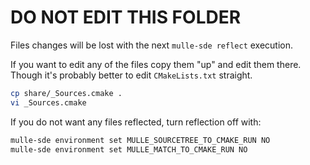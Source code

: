 # DO NOT EDIT THIS FOLDER

Files changes will be lost with the next `mulle-sde reflect` execution.

If you want to edit any of the files copy them "up" and edit them there.
Though it's probably better to edit `CMakeLists.txt` straight.

```bash
cp share/_Sources.cmake .
vi _Sources.cmake
```

If you do not want any files reflected, turn reflection off with:

```bash
mulle-sde environment set MULLE_SOURCETREE_TO_CMAKE_RUN NO
mulle-sde environment set MULLE_MATCH_TO_CMAKE_RUN NO
```


<!--
extension : mulle-sde/c-cmake
directory : project-oneshot/all
template  : .../README.md
Suppress this comment with `export MULLE_SDE_GENERATE_FILE_COMMENTS=NO`
-->
